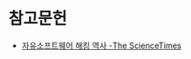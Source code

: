 # 참고문헌

* [자유소프트웨어 해킹 역사 -The ScienceTimes](https://www.sciencetimes.co.kr/?news=자유·오픈소스-소프트웨어-해킹-역사 )



